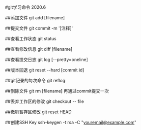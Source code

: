 #git学习命令 2020.6

##添加文件
git add [filename]

##提交文件
git commit -m '[注释]'

##查看工作状态
git status

##查看修改信息
git diff [filename]

##查看提交日志
git log [--pretty=oneline]

##版本回退
git reset --hard [commit id]

##git记录的每次命令
git reflog

##删除文件
git rm [filename]
再通过commit提交一次

##丢弃工作区的修改
git checkout -- file

##撤销暂存区修改
git reset HEAD <file>

##创建SSH Key
ssh-keygen -t rsa -C "youremail@example.com"